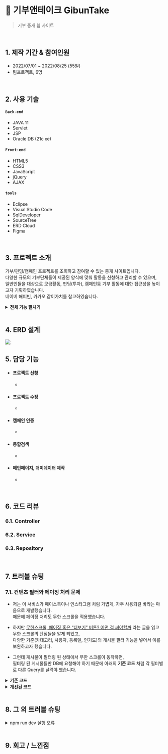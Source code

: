 # :pushpin: 기부앤테이크 GibunTake
> 기부 중개 웹 사이트
> 

<br>

## 1. 제작 기간 & 참여인원
- 2022/07/01 ~ 2022/08/25 (55일)
- 팀프로젝트, 6명

<br>

## 2. 사용 기술
#### `Back-end`
  - JAVA 11
  - Servlet
  - JSP
  - Oracle DB (21c xe)
#### `Front-end`
  - HTML5
  - CSS3
  - JavaScript
  - jQuery
  - AJAX
#### `tools`
  - Eclipse
  - Visual Studio Code
  - SqlDeveloper
  - SourceTree
  - ERD Cloud
  - Figma

</br>

## 3. 프로젝트 소개
기부/펀딩/캠페인 프로젝트를 조회하고 참여할 수 있는 중개 사이트입니다. <br>
다양한 규모의 기부단체들이 제공된 양식에 맞춰 활동을 신청하고 관리할 수 있으며, <br>
일반인들을 대상으로 모금활동, 펀딩(투자), 캠페인등 기부 활동에 대한 접근성을 높이고자 기획하였습니다. <br>
네이버 해피빈, 카카오 같이가치를 참고하였습니다.

<details>
<summary><b>전체 기능 펼치기</b></summary>
<div markdown="1">

### 4.1. 팀 기능
  
- **김우인(조장)** - 로그인, 회원가입, ID찾기, PWD찾기, 회원정보수정
- **권효정(형상관리)** - 프로젝트 신청, 수정, 캠페인 인증, 통합검색, 메인페이지, 더미데이터
- **조아연(DB관리)** - 명세서/영수증 조회, 출력, 홈페이지소개
- **곽우진** - 결제, 후기, 스토리(프로젝트현황), 헤더푸터
- **박준혁** - 프로젝트 조회, 프로젝트 참여, 댓글
- **박찬수** - 공지사항, FAQ/문의게시판, 일정관리

### 4.2. 기능 상세

- **일반회원/기업**
  - 회원가입/탈퇴
  - 로그인/로그아웃
  - 아이디/비밀번호찾기
  - 기부명세서 관리
  - 기부영수증 관리

- **프로젝트**
  - 프로젝트 신청
  - 프로젝트 수정
  - 프로젝트 조회
  - 결제
  - 캠페인 인증
  - 후기
  - 댓글
  
- **게시판**
  - 공지사항
  - FAQ
  - 문의
  
- **홈페이지**
  - 통합검색
  - 스토리 (프로젝트 현황)
  - 소개페이지
  - 메인페이지
  
</div>
</details>

<br>

## 4. ERD 설계
![](https://zuminternet.github.io/images/portal/post/2019-04-22-ZUM-Pilot-integer/final_erd.png)


## 5. 담당 기능

- #### 프로젝트 신청
  - 
- #### 프로젝트 수정
  - 
- #### 캠페인 인증
  - 
- #### 통합검색
  - 
- #### 메인페이지, 더미데이터 제작
  -

<br>
  
## 6. 코드 리뷰

### 6.1. Controller


### 6.2. Service


### 6.3. Repository

</br>

## 7. 트러블 슈팅
### 7.1. 컨텐츠 필터와 페이징 처리 문제
- 저는 이 서비스가 페이스북이나 인스타그램 처럼 가볍게, 자주 사용되길 바라는 마음으로 개발했습니다.  
때문에 페이징 처리도 무한 스크롤을 적용했습니다.

- 하지만 [무한스크롤, 페이징 혹은 “더보기” 버튼? 어떤 걸 써야할까](https://cyberx.tistory.com/82) 라는 글을 읽고 무한 스크롤의 단점들을 알게 되었고,  
다양한 기준(카테고리, 사용자, 등록일, 인기도)의 게시물 필터 기능을 넣어서 이를 보완하고자 했습니다.

- 그런데 게시물이 필터링 된 상태에서 무한 스크롤이 동작하면,  
필터링 된 게시물들만 DB에 요청해야 하기 때문에 아래의 **기존 코드** 처럼 각 필터별로 다른 Query를 날려야 했습니다.

<details>
<summary><b>기존 코드</b></summary>
<div markdown="1">

~~~java
  
~~~

</div>
</details>



<details>
<summary><b>개선된 코드</b></summary>
<div markdown="1">

~~~java
  
~~~

</div>
</details>

</br>

## 8. 그 외 트러블 슈팅
<details>
<summary>npm run dev 실행 오류</summary>
<div markdown="1">

- Webpack-dev-server 버전을 3.0.0으로 다운그레이드로 해결
- `$ npm install —save-dev webpack-dev-server@3.0.0`

</div>
</details>
    
</br>

## 9. 회고 / 느낀점
> 
